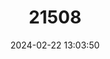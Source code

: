 ---
title: "21508"
category: "Tateomys rhinogradoides"
draft: false
date: 2024-02-22 13:03:50
languages:
  English: ["Tate's Shrew Rat", "Tate’s Sulawesian Shrew Rat"]
---